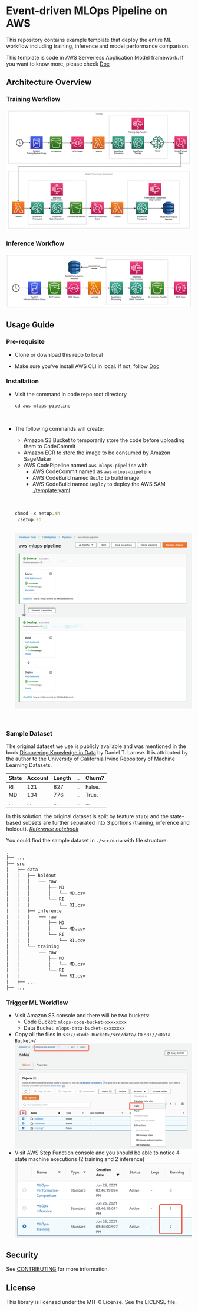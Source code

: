 # Event-driven MLOps Pipeline on AWS

This repository contains example template that deploy the entire ML workflow including training, inference and model performance comparison.

This template is code in AWS Serverless Application Model framework. If you want to know more, please check [Doc](https://docs.aws.amazon.com/serverless-application-model/latest/developerguide/what-is-sam.html)

## Architecture Overview

### Training Workflow

![Train Arc Image](src/pic/training_arc.png)

### Inference Workflow

![Inf Arc Image](src/pic/inference_arc.png)

## Usage Guide

### Pre-requisite

- Clone or download this repo to local 

- Make sure you've install AWS CLI in local. If not, follow [Doc](https://docs.aws.amazon.com/cli/latest/userguide/cli-chap-install.html)

### Installation

- Visit the command in code repo root directory 
    ```ts
    cd aws-mlops-pipeline 
    ```
&nbsp;

- The following commands will create:
    - Amazon S3 Bucket to temporarily store the code before uploading them to CodeCommit
    - Amazon ECR to store the image to be consumed by Amazon SageMaker
    - AWS CodePipeline named ```aws-mlops-pipeline``` with 
        - AWS CodeCommit named as ```aws-mlops-pipeline```
        - AWS CodeBuild named ```Build``` to build image
        - AWS CodeBuild named ```Deploy``` to deploy the AWS SAM [./template.yaml](template.yaml)
    
    &nbsp;
    ```ts
    chmod +x setup.sh
    ./setup.sh
    ```
    &nbsp;
    ![CodePipeline Image](src/pic/codepipeline.png)

&nbsp;

### Sample Dataset

The original dataset we use is publicly available and was mentioned in the book [Discovering Knowledge in Data](https://www.amazon.com/dp/0470908742/) by Daniel T. Larose. It is attributed by the author to the University of California Irvine Repository of Machine Learning Datasets.

| State |Account|Length|...|Churn?|
|--|--|--|--|--|
|RI|121|827|...|False.|
|MD|134|776|...|True.|
|...|...|...|...|...|

In this solution, the original dataset is split by feature ```State``` and the state-based subsets are further separated into 3 portions (training, inference and holdout). *[Reference notebook](src/generate_dataset.ipynb)*

You could find the sample dataset in ```./src/data``` with file structure: 
```
.
├── ...
├── src
│   ├── data
│   │   ├── holdout
│   │   │   └── raw
│   │   │       ├── MD
│   │   │       │   └── MD.csv
│   │   │       └── RI
│   │   │           └── RI.csv
│   │   ├── inference
│   │   │   └── raw
│   │   │       ├── MD
│   │   │       │   └── MD.csv
│   │   │       └── RI
│   │   │           └── RI.csv
│   │   └── training
│   │       └── raw
│   │           ├── MD
│   │           │   └── MD.csv
│   │           └── RI
│   │               └── RI.csv
│   ├── ...
├── ...
```

### Trigger ML Workflow

- Visit Amazon S3 console and there will be two buckets:
  - Code Bucket: ```mlops-code-bucket-xxxxxxxx``` 
  - Data Bucket: ```mlops-data-bucket-xxxxxxxx```
- Copy all the files in ```s3://<Code Bucket>/src/data/``` to ```s3://<Data Bucket>/```
    ![Bucket Image](src/pic/data_bucket.png)
- Visit AWS Step Function console and you should be able to notice 4 state machine executions (2 training and 2 inference)
    ![Step Function Image](src/pic/state_machine.png)


## Security

See [CONTRIBUTING](CONTRIBUTING.md#security-issue-notifications) for more information.

## License

This library is licensed under the MIT-0 License. See the LICENSE file.

